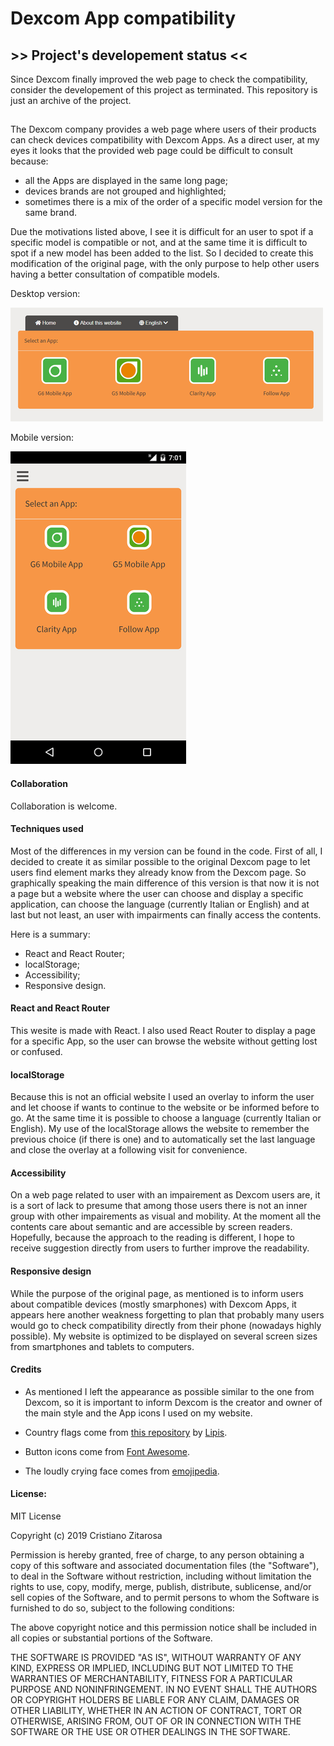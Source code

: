 # Dexcom App compatibility

## >> Project's developement status <<

Since Dexcom finally improved the web page to check the compatibility, consider the developement of this project as terminated. This repository is just an archive of the project.

##

The Dexcom company provides a web page where users of their products can check devices compatibility with Dexcom Apps.
As a direct user, at my eyes it looks that the provided web page could be difficult to consult because:
- all the Apps are displayed in the same long page;
- devices brands are not grouped and highlighted;
- sometimes there is a mix of the order of a specific model version for the same brand.

Due the motivations listed above, I see it is difficult for an user to spot if a specific model is compatible or not, and at the same time it is difficult to spot if a new model has been added to the list.
So I decided to create this modification of the original page, with the only purpose to help other users having a better consultation of compatible models.


Desktop version:

![desktop version](https://raw.githubusercontent.com/CristianoZitarosa/dexcomCompatibility/master/public/images/preview/desktop.png)

Mobile version:

![mobile version](https://raw.githubusercontent.com/CristianoZitarosa/dexcomCompatibility/master/public/images/preview/mobile.png)

#### Collaboration

Collaboration is welcome.

#### Techniques used

Most of the differences in my version can be found in the code.
First of all, I decided to create it as similar possible to the original Dexcom page to let users find element marks they already know from the Dexcom page. So graphically speaking the main difference of this version is that now it is not a page but a website where the user can choose and display a specific application, can choose the language (currently Italian or English) and at last but not least, an user with impairments can finally access the contents.

 Here is a summary:
 - React and React Router;
 - localStorage;
 - Accessibility;
 - Responsive design.

#### React and React Router

This wesite is made with React.
I also used React Router to display a page for a specific App, so the user can browse the website without getting lost or confused.

#### localStorage

Because this is not an official website I used an overlay to inform the user and let choose if wants to continue to the website or be informed before to go. At the same time it is possible to choose a language (currently Italian or English).
My use of the localStorage allows the website to remember the previous choice (if there is one) and to automatically set the last language and close the overlay at a following visit for convenience.

#### Accessibility

On a web page related to user with an impairement as Dexcom users are, it is a sort of lack to presume that among those users there is not an inner group with other impairements as visual and mobility. At the moment all the contents care about semantic and are accessible by screen readers. Hopefully, because the approach to the reading is different, I hope to receive suggestion directly from users to further improve the readability.

#### Responsive design

While the purpose of the original page, as mentioned is to inform users about compatible devices (mostly smarphones) with Dexcom Apps, it appears here another weakness forgetting to plan that probably many users would go to check compatibility directly from their phone (nowadays highly possible). My website is optimized to be displayed on several screen sizes from smartphones and tablets to computers.

#### Credits

- As mentioned I left the appearance as possible similar to the one from Dexcom, so it is important to inform Dexcom is the creator and owner of the main style and the App icons I used on my website.

- Country flags come from [this repository](https://github.com/lipis/flag-icon-css) by [Lipis](https://github.com/lipis).
-  Button icons come from [Font Awesome](https://fontawesome.com/).
- The loudly crying face comes from [emojipedia](https://emojipedia.org/loudly-crying-face/).

#### License:

MIT License

Copyright (c) 2019 Cristiano Zitarosa

Permission is hereby granted, free of charge, to any person obtaining a copy of this software and associated documentation files (the "Software"), to deal in the Software without restriction, including without limitation the rights to use, copy, modify, merge, publish, distribute, sublicense, and/or sell copies of the Software, and to permit persons to whom the Software is furnished to do so, subject to the following conditions:

The above copyright notice and this permission notice shall be included in all copies or substantial portions of the Software.

THE SOFTWARE IS PROVIDED "AS IS", WITHOUT WARRANTY OF ANY KIND, EXPRESS OR IMPLIED, INCLUDING BUT NOT LIMITED TO THE WARRANTIES OF MERCHANTABILITY, FITNESS FOR A PARTICULAR PURPOSE AND NONINFRINGEMENT. IN NO EVENT SHALL THE AUTHORS OR COPYRIGHT HOLDERS BE LIABLE FOR ANY CLAIM, DAMAGES OR OTHER LIABILITY, WHETHER IN AN ACTION OF CONTRACT, TORT OR OTHERWISE, ARISING FROM, OUT OF OR IN CONNECTION WITH THE SOFTWARE OR THE USE OR OTHER DEALINGS IN THE SOFTWARE.
